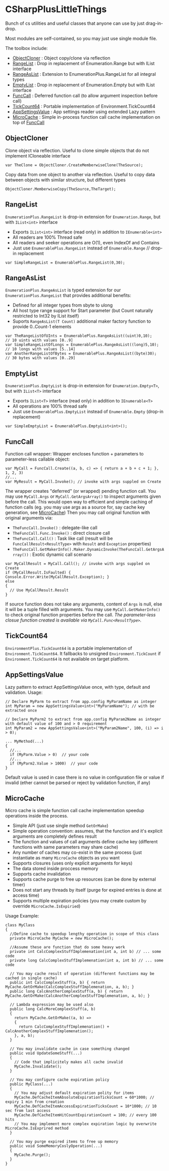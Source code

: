 # CSharpPlusLittleThings

Bunch of cs utilities and useful classes that anyone can use by just drag-in-drop.

Most modules are self-contained, so you may just use single module file.

The toolbox include:

- [ObjectCloner](#ObjectCloner) : Object copy/clone via reflection
- [RangeList](#RangeList) : Drop in replacement of Enumeration.Range but with IList interface
- [RangeAsList](#RangeAsList) : Extension to EnumerationPlus.RangeList for all integral types
- [EmptyList](#EmptyList) : Drop in replacement of Enumeration.Empty but with IList interface
- [FuncCall](#FuncCall) : Deferred function call (to allow argument inspection before call)
- [TickCount64](#TickCount64) : Portable implementation of Environment.TickCount64
- [AppSettingsValue](#AppSettingsValue) : App settings reader using extended Lazy pattern
- [MicroCache](#MicroCache) : Simple in-process function call cache implementation on top of [FuncCall](#FuncCall)

## ObjectCloner
Clone object via reflection.
Useful to clone simple objects that do not implement ICloneable interface
```
var TheClone = ObjectCloner.CreateMemberwiseClone(TheSource);
```
Copy data from one object to another via reflection. 
Useful to copy data between objects with similar structure, but different types
```
ObjectCloner.MemberwiseCopy(TheSource,TheTarget);
```

## RangeList
`EnumerationPlus.RangeList` is drop-in extension for `Enumeration.Range`, but with `IList<int>` interface
* Exports `IList<int>` interface (read only) in addition to `IEnumerable<int>`
* All readers are 100% Thread safe
* All readers and seeker operations are O(1), even IndexOf and Contains
* Just use `EnumerablePlus.RangeList` instead of `Enumerable.Range` // drop-in replacement
```
var SimpleRangeList = EnumerablePlus.RangeList(0,30);
```
 
## RangeAsList
`EnumerationPlus.RangeAsList` is typed extension for our `EnumerationPlus.RangeList` that provides additional benefits:
* Defined for all integer types from sbyte to ulong
* All host type range support for Start parameter (but Count naturally restricted to Int32 by IList itself)
* Suports `RangeAsList(T Count)` additional maker factory function to provide 0..Count-1 elements
```
var TheRangeListOfUInts = EnumerablePlus.RangeAsList((uint)0,10);    // 10 uints with values [0..9]
var SimpleRangeListOfLongs = EnumerablePlus.RangeAsList((long)5,10); // 10 longs with values [5..14]
var AnotherRangeListOfBytes = EnumerablePlus.RangeAsList((byte)30);  // 30 bytes with values [0..29]
```

## EmptyList
`EnumerationPlus.EmptyList` is drop-in extension for `Enumeration.Empty<T>`, but with `IList<T>` interface
* Exports `IList<T>` interface (read only) in addition to `IEnumerable<T>`
* All operations are 100% thread safe
* Just use `EnumerablePlus.EmptyList` instead of `Enumerable.Empty` (drop-in replacement)
```
var SimpleEmptyList = EnumerablePlus.EmptyList<int>();
```
 

## FuncCall
Function call wrapper: Wrapper encloses function + parameters to parameter-less callable object:
```
var MyCall = FuncCall.Create((a, b, c) => { return a + b + c + 1; }, 1, 2, 3)
//...
var MyResult = MyCall.Invoke(); // invoke with args suppled on Create
```
The wrapper creates "deferred" (or wrapped) pending function call. You may use `MyCall.Args` or `MyCall.GetArgsArray()` to inspect arguments given before the call.
This would open way to efficient and simple caching of function calls (eg. you may use args as a source for, say cache key generation, see [MicroCache](#MicroCache))
Then you may call original function with original arguments via:
* `TheFuncCall.Invoke()` : delegate-like call
* `TheFuncCall.Func.Invoke()` : direct closure call
* `TheFuncCall.Call()` : Task like call (result will be `FuncCallResult<ResultType>` with `Result` and `Exception` properties)
* `TheFuncCall.GetMakerInfo().Maker.DynamicInvoke(TheFuncCall.GetArgsArray())` : Exotic dynamic call scenario
```
var MyCallResult = MyCall.Call(); // invoke with args suppled on Create
if (MyCallResult.IsFaulted) { Console.Error.Write(MyCallResult.Exception); }
else
{
  // Use MyCallResult.Result
}
```
If source function does not take any arguments, content of `Args` is null, else it will be a tuple filled with arguments.
You may use `MyCall.GetMakerInfo()` to check original function properties before the call.
*The parameter-less closue function created is available via `MyCall.Func<ResultType>`.*

## TickCount64

`EnvironmentPlus.TickCount64` is a portable implementation of `Environment.TickCount64`.
It fallbacks to unsigned `Environment.TickCount` if `Environment.TickCount64` is not available on target platform.

## AppSettingsValue

Lazy pattern to extract AppSettingsValue once, with type, default and validation. Usage:
```
// Declare MyParm to extract from app.config MyParamName as integer
int MyParam = new AppSettingsValue<int>("MyParamName"); // with be extracted once

// Declare MyParm2 to extract from app.config MyParam2Name as integer with default value of 100 and > 0 requirement
int MyParam2 = new AppSettingsValue<int>("MyParam2Name", 100, (i) => i > 0);

... MyMethod(...)
{
  //...
  if (MyParm.Value > 0)  // your code
  //...
  if (MyParm2.Value > 1000)  // your code
}
```
Default value is used in case there is no value in configuration file or value if invalid (ether cannot be parsed or reject by validation function, if any)

## MicroCache

Micro cache is simple function call cache implementation speedup operations inside the process.
* Simple API (just use single method `GetOrMake`)
* Simple operation convention: assumes, that the function and it's explicit arguments are completely defines result
* The function and values of call arguments define cache key (different functions with same parameters may share cache)
* Any number of caches may co-exist in the same process (just instantiate as many `MicroCache` objects as you want
* Supports closures (uses only explicit arguments for keys)
* The data stored inside proccess memory
* Supports cache invalidation
* Supports cache purge to free up resources (can be done by external timer)
* Does not start any threads by itself (purge for expired entries is done at access time)
* Supports multiple expiration policies (you may create custom by override `MicroCache.IsExpiried`)

Usage Example:
```
class MyClass
{
  //Define cache to speedup lengthy operation in scope of this class
  private MicroCache MyCache = new MicroCache();

  //Assume these are function that do some heavy work
  private int CalcComplexStuffImplemenation(int a, int b) // ... some code
  private long CalcComplexStuffImplemenation(int a, int b) // ... some code

  // You may cache result of operation (different functions may be cached in single cache)
  public int CalcComplexStuff(a, b) { return MyCache.GetOrMake(CalcComplexStuffImplemenation, a, b); }
  public long CalcAnotherComplexStuff(a, b) { return MyCache.GetOrMake(CalcAnotherComplexStuffImplemenation, a, b); }

  // Lambda expression may be used also
  public long CalcMoreComplexStuff(a, b) 
  { 
    return MyCache.GetOrMake((a, b) => 
    { 
      return CalcComplexStuffImplemenation() + CalcAnotherComplexStuffImplemenation();
    }, a, b); 
  }

  // You may invalidate cache in case something changed
  public void UpdateSomeStuff(...)
  {
    // Code that implicitely makes all cache invalid
    MyCache.Invalidate();
  }

  // You may configure cache expiration policy
  public MyClass(...)
  {
    // You may adjust default expiration polity for items
    MyCache.DefCacheItemAbsoluteExpirationTicksCount = 60*1000; // expiry 1 min from creation
    MyCache.DefCacheItemAccessExpirationTicksCount = 10*1000; // 10 sec from last access
    MyCache.DefCacheItemHitCountExpirationCount = 100; // every 100 hits
    // You may implement more complex expiration logic by overwrite MicroCache.IsExprired method
  }

  // You may purge expired items to free up memory
  public void SomeMemoryCoslyOperation(...)
  {
    MyCache.Purge();
  }
}
```
